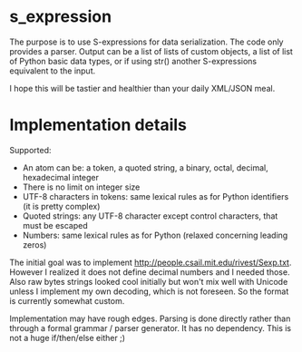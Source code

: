 # s_expression

The purpose is to use S-expressions for data serialization. The code
only provides a parser. Output can be a list of lists of custom objects, a list
of list of Python basic data types, or if using str() another S-expressions
equivalent to the input.

I hope this will be tastier and healthier than your daily XML/JSON meal.

# Implementation details

Supported:
* An atom can be: a token, a quoted string, a binary, octal, decimal,
  hexadecimal integer
* There is no limit on integer size
* UTF-8 characters in tokens: same lexical rules as for Python identifiers (it
  is pretty complex)
* Quoted strings: any UTF-8 character except control characters, that must be
  escaped
* Numbers: same lexical rules as for Python (relaxed concerning leading zeros)

The initial goal was to implement http://people.csail.mit.edu/rivest/Sexp.txt.
However I realized it does not define decimal numbers and I needed those. Also
raw bytes strings looked cool initially but won't mix well with Unicode unless
I implement my own decoding, which is not foreseen. So the format is currently
somewhat custom.

Implementation may have rough edges. Parsing is done directly rather than
through a formal grammar / parser generator. It has no dependency. This is not a
huge if/then/else either ;)
